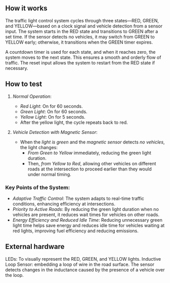 <!---

This file is used to generate your project datasheet. Please fill in the information below and delete any unused
sections.

You can also include images in this folder and reference them in the markdown. Each image must be less than
512 kb in size, and the combined size of all images must be less than 1 MB.
-->

## How it works

The traffic light control system cycles through three states—RED, GREEN, and YELLOW—based on a clock signal and vehicle detection from a sensor input. The system starts in the RED state and transitions to GREEN after a set time. If the sensor detects no vehicles, it may switch from GREEN to YELLOW early; otherwise, it transitions when the GREEN timer expires. 

A countdown timer is used for each state, and when it reaches zero, the system moves to the next state. This ensures a smooth and orderly flow of traffic. The reset input allows the system to restart from the RED state if necessary.

## How to test

1. *Normal Operation*:
   - *Red Light*: On for 60 seconds.
   - *Green Light*: On for 60 seconds.
   - *Yellow Light*: On for 5 seconds.
   - After the yellow light, the cycle repeats back to red.

2. *Vehicle Detection with Magnetic Sensor*:
   - When the *light is green* and the *magnetic sensor* detects *no vehicles*, the light changes:
     - *From Green to Yellow* immediately, reducing the green light duration.
     - Then, *from Yellow to Red*, allowing other vehicles on different roads at the intersection to proceed earlier than they would under normal timing.

### Key Points of the System:

- *Adaptive Traffic Control*: The system adapts to real-time traffic conditions, enhancing efficiency at intersections.
- *Priority to Active Roads*: By reducing the green light duration when no vehicles are present, it reduces wait times for vehicles on other roads.
- *Energy Efficiency and Reduced Idle Time*: Reducing unnecessary green light time helps save energy and reduces idle time for vehicles waiting at red lights, improving fuel efficiency and reducing emissions.


## External hardware

LEDs: To visually represent the RED, GREEN, and YELLOW lights.
Inductive Loop Sensor: embedding a loop of wire in the road surface. The sensor detects changes in the inductance caused by the presence of a vehicle over the loop.

